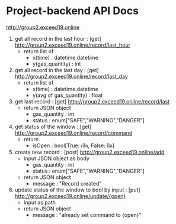 # Project-backend API Docs
http://group2.exceed19.online
1. get all record in the last hour : [get] http://group2.exceed19.online/record/last_hour
    - return list of
        - x(time) : datetime.datetime
        - y(gas_quantity) : int
2. get all record in the last day : [get] http://group2.exceed19.online/record/last_day
    - return list of
        - x(time) : datetime.datetime
        - y(avg of gas_quantity) : float
3. get last record : [get] http://group2.exceed19.online/record/last
    - return JSON object
        - gas_quantity : int
        - status : enum["SAFE","WARNING","DANGER"]
4. get status of the window : [get] http://group2.exceed19.online/record/command
    - return
        - isOpen : bool[True: เปิด, False: ปิด]
5. create new record : [post] http://group2.exceed19.online/add
    - input JSON object as body
        - gas_quantity : int
        - status : enum["SAFE","WARNING","DANGER"]
    - return JSON object
        - message : "Record created"
6. update status of the window to bool by input : [put] http://group2.exceed19.online/update/{open}
    - input as path
    - return JSON object
        - message : "already set command to {open}"
